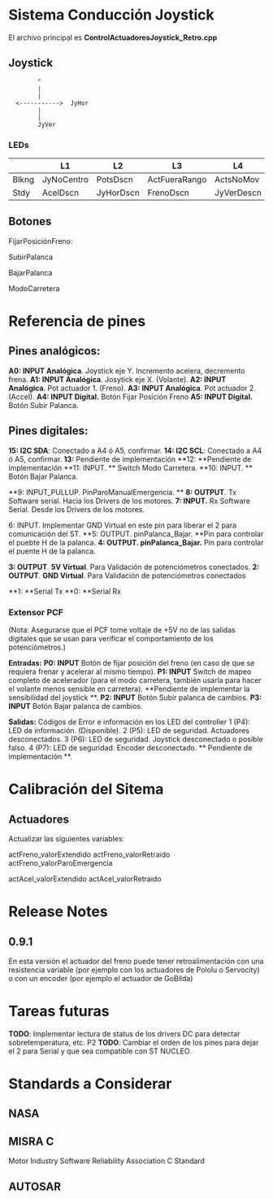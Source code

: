 
# Sistema Conducción Joystick

El archivo principal es **ControlActuadoresJoystick_Retro.cpp**



##  Joystick

```
        ^
        |
        |
  <----------->  JyHor
        |
        |
        JyVer
```

### LEDs

|       |  L1  | L2 | L3 | L4 |
|-------| ---------- | -------- | ------------- | --------- |
| Blkng | JyNoCentro | PotsDscn | ActFueraRango | ActsNoMov |
| Stdy  |  AcelDscn  | JyHorDscn| FrenoDscn     | JyVerDescn|

## Botones

FijarPosiciónFreno:

SubirPalanca

BajarPalanca

ModoCarretera










# Referencia de pines

## Pines analógicos:

**A0: INPUT Analógica**. Joystick eje Y. Incremento acelera, decremento frena.
**A1: INPUT Analógica**. Josytick eje X. (Volante).
**A2: INPUT Analógica**. Pot actuador 1. (Freno).
**A3: INPUT Analógica**. Pot actuador 2. (Accel).
**A4: INPUT Digital.** Botón Fijar Posición Freno
**A5: INPUT Digital.** Botón Subir Palanca.




## Pines digitales:
**15: I2C SDA**:  Conectado a A4 ó A5, confirmar.
**14: I2C SCL**:  Conectado a A4 ó A5, confirmar.
**13:** Pendiente de implementación
**12: **Pendiente de implementación
**11: INPUT. ** Switch Modo Carretera.
**10: INPUT. ** Botón Bajar Palanca.

**9: INPUT_PULLUP. PinParoManualEmergencia. **
**8: OUTPUT**. Tx Software serial. Hacia los Drivers de los motores.
**7: INPUT.** Rx Software Serial. Desde los Drivers de los motores.

6: INPUT. Implementar GND Virtual en este pin para liberar el 2 para comunicación del ST.
**5: OUTPUT. pinPalanca_Bajar. **Pin para controlar el puebte H de la palanca.
**4: OUTPUT. pinPalanca_Bajar.** Pin para controlar el puente H de la palanca.



**3: OUTPUT**. **5V Virtual**. Para Validación de potenciómetros conectados.
**2: OUTPUT**. **GND Virtual**. Para Validación de potenciómetros conectados

**1: **Serial Tx
**0: **Serial Rx



### Extensor PCF 
(Nota: Asegurarse que el PCF tome voltaje de +5V no de las salidas digitales que se usan para verificar el comportamiento de los potenciómetros.)

**Entradas:**
    **P0: INPUT** Botón de fijar posición del freno (en caso de que se requiera frenar y acelerar al mismo tiempo).
    **P1: INPUT** Switch de mapeo completo de acelerador (para el modo carretera, también usarla para hacer el volante menos sensible en carretera).
        **Pendiente de implementar la sensibilidad del joystick **.
    **P2: INPUT** Botón Subir palanca de cambios.
    **P3: INPUT** Botón Bajar palanca de cambios.

**Salidas:** Códigos de Error e información en los LED del controller
    1 (P4): LED de información. (Disponible).
    2 (P5): LED de seguridad. Actuadores desconectados.
    3 (P6): LED de seguridad. Joystick desconectado o posible falso.
    4 (P7): LED de seguridad. Encoder desconectado. ** Pendiente de implementación **.





# Calibración del Sitema

## Actuadores

Actualizar las siguientes variables:

actFreno_valorExtendido
actFreno_valorRetraido
actFreno_valorParoEmergencia

actAcel_valorExtendido
actAcel_valorRetraido



# Release Notes

## 0.9.1

En esta versión el actuador del freno puede tener retroalimentación con una resistencia variable (por ejemplo con los actuadores de Pololu o Servocity) o con un encoder (por ejemplo el actuador de GoBilda)


# Tareas futuras
**TODO**: Implementar lectura de status de los drivers DC para detectar sobretemperatura, etc. P2
**TODO**: Cambiar el orden de los pines para dejar el 2 para Serial y que sea compatible con ST NUCLEO.

# Standards a Considerar
## NASA
## MISRA C
Motor Industry Software Reliability Association C Standard

## AUTOSAR